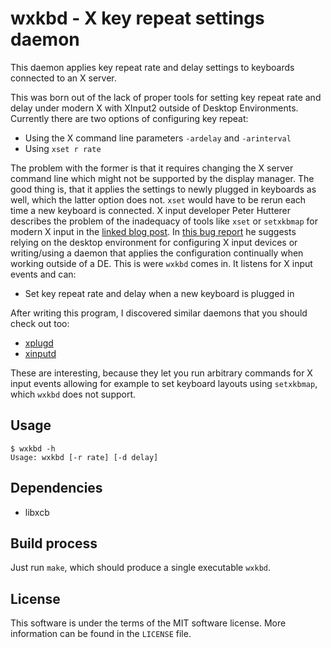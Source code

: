 wxkbd - X key repeat settings daemon
====================================

This daemon applies key repeat rate and delay settings to keyboards connected to
an X server.

This was born out of the lack of proper tools for setting key repeat rate and
delay under modern X with XInput2 outside of Desktop Environments. Currently
there are two options of configuring key repeat:

- Using the X command line parameters `-ardelay` and `-arinterval`
- Using `xset r rate`

The problem with the former is that it requires changing the X server command
line which might not be supported by the display manager. The good thing is,
that it applies the settings to newly plugged in keyboards as well, which the
latter option does not. `xset` would have to be rerun each time a new keyboard
is connected. X input developer Peter Hutterer describes the problem of the
inadequacy of tools like `xset` or `setxkbmap` for modern X input in the
[linked blog post][HuttererDeconfiguration]. In [this bug
report][HuttererSuggestion] he suggests relying on the desktop environment for
configuring X input devices or writing/using a daemon that applies the
configuration continually when working outside of a DE. This is were `wxkbd`
comes in. It listens for X input events and can:

- Set key repeat rate and delay when a new keyboard is plugged in

After writing this program, I discovered similar daemons that you should check
out too:

- [xplugd](https://github.com/troglobit/xplugd)
- [xinputd](https://github.com/bbenne10/xinputd)

These are interesting, because they let you run arbitrary commands for X input
events allowing for example to set keyboard layouts using `setxkbmap`, which
`wxkbd` does not support.

[HuttererDeconfiguration]: https://who-t.blogspot.com/2010/06/keyboard-configuration-its-complicated.html
[HuttererSuggestion]: https://bugzilla.redhat.com/show_bug.cgi?id=601853#c16

Usage
-----

    $ wxkbd -h
    Usage: wxkbd [-r rate] [-d delay]

Dependencies
------------

- libxcb

Build process
-------------

Just run `make`, which should produce a single executable `wxkbd`.

License
-------

This software is under the terms of the MIT software license. More information
can be found in the `LICENSE` file.
